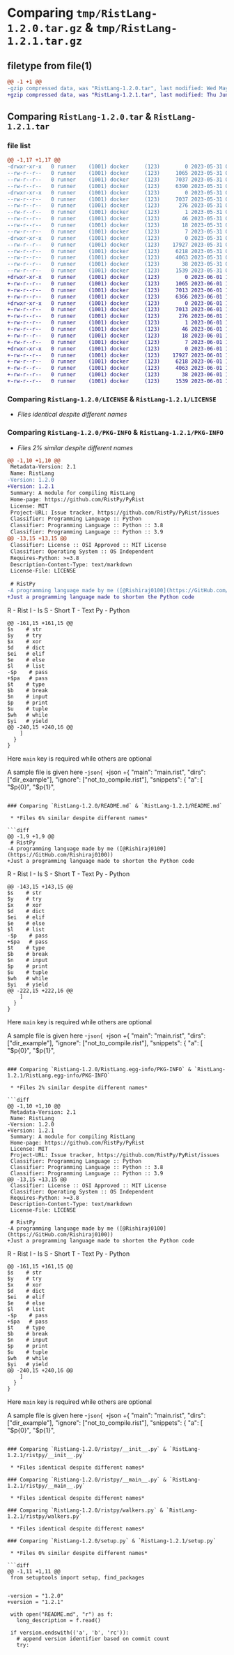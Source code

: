 # Comparing `tmp/RistLang-1.2.0.tar.gz` & `tmp/RistLang-1.2.1.tar.gz`

## filetype from file(1)

```diff
@@ -1 +1 @@
-gzip compressed data, was "RistLang-1.2.0.tar", last modified: Wed May 31 09:40:55 2023, max compression
+gzip compressed data, was "RistLang-1.2.1.tar", last modified: Thu Jun  1 11:41:37 2023, max compression
```

## Comparing `RistLang-1.2.0.tar` & `RistLang-1.2.1.tar`

### file list

```diff
@@ -1,17 +1,17 @@
-drwxr-xr-x   0 runner    (1001) docker     (123)        0 2023-05-31 09:40:55.310464 RistLang-1.2.0/
--rw-r--r--   0 runner    (1001) docker     (123)     1065 2023-05-31 09:40:33.000000 RistLang-1.2.0/LICENSE
--rw-r--r--   0 runner    (1001) docker     (123)     7037 2023-05-31 09:40:55.310464 RistLang-1.2.0/PKG-INFO
--rw-r--r--   0 runner    (1001) docker     (123)     6390 2023-05-31 09:40:33.000000 RistLang-1.2.0/README.md
-drwxr-xr-x   0 runner    (1001) docker     (123)        0 2023-05-31 09:40:55.310464 RistLang-1.2.0/RistLang.egg-info/
--rw-r--r--   0 runner    (1001) docker     (123)     7037 2023-05-31 09:40:55.000000 RistLang-1.2.0/RistLang.egg-info/PKG-INFO
--rw-r--r--   0 runner    (1001) docker     (123)      276 2023-05-31 09:40:55.000000 RistLang-1.2.0/RistLang.egg-info/SOURCES.txt
--rw-r--r--   0 runner    (1001) docker     (123)        1 2023-05-31 09:40:55.000000 RistLang-1.2.0/RistLang.egg-info/dependency_links.txt
--rw-r--r--   0 runner    (1001) docker     (123)       46 2023-05-31 09:40:55.000000 RistLang-1.2.0/RistLang.egg-info/entry_points.txt
--rw-r--r--   0 runner    (1001) docker     (123)       18 2023-05-31 09:40:55.000000 RistLang-1.2.0/RistLang.egg-info/requires.txt
--rw-r--r--   0 runner    (1001) docker     (123)        7 2023-05-31 09:40:55.000000 RistLang-1.2.0/RistLang.egg-info/top_level.txt
-drwxr-xr-x   0 runner    (1001) docker     (123)        0 2023-05-31 09:40:55.310464 RistLang-1.2.0/ristpy/
--rw-r--r--   0 runner    (1001) docker     (123)    17927 2023-05-31 09:40:33.000000 RistLang-1.2.0/ristpy/__init__.py
--rw-r--r--   0 runner    (1001) docker     (123)     6218 2023-05-31 09:40:33.000000 RistLang-1.2.0/ristpy/__main__.py
--rw-r--r--   0 runner    (1001) docker     (123)     4063 2023-05-31 09:40:33.000000 RistLang-1.2.0/ristpy/walkers.py
--rw-r--r--   0 runner    (1001) docker     (123)       38 2023-05-31 09:40:55.310464 RistLang-1.2.0/setup.cfg
--rw-r--r--   0 runner    (1001) docker     (123)     1539 2023-05-31 09:40:33.000000 RistLang-1.2.0/setup.py
+drwxr-xr-x   0 runner    (1001) docker     (123)        0 2023-06-01 11:41:37.114766 RistLang-1.2.1/
+-rw-r--r--   0 runner    (1001) docker     (123)     1065 2023-06-01 11:41:19.000000 RistLang-1.2.1/LICENSE
+-rw-r--r--   0 runner    (1001) docker     (123)     7013 2023-06-01 11:41:37.114766 RistLang-1.2.1/PKG-INFO
+-rw-r--r--   0 runner    (1001) docker     (123)     6366 2023-06-01 11:41:19.000000 RistLang-1.2.1/README.md
+drwxr-xr-x   0 runner    (1001) docker     (123)        0 2023-06-01 11:41:37.114766 RistLang-1.2.1/RistLang.egg-info/
+-rw-r--r--   0 runner    (1001) docker     (123)     7013 2023-06-01 11:41:37.000000 RistLang-1.2.1/RistLang.egg-info/PKG-INFO
+-rw-r--r--   0 runner    (1001) docker     (123)      276 2023-06-01 11:41:37.000000 RistLang-1.2.1/RistLang.egg-info/SOURCES.txt
+-rw-r--r--   0 runner    (1001) docker     (123)        1 2023-06-01 11:41:37.000000 RistLang-1.2.1/RistLang.egg-info/dependency_links.txt
+-rw-r--r--   0 runner    (1001) docker     (123)       46 2023-06-01 11:41:37.000000 RistLang-1.2.1/RistLang.egg-info/entry_points.txt
+-rw-r--r--   0 runner    (1001) docker     (123)       18 2023-06-01 11:41:37.000000 RistLang-1.2.1/RistLang.egg-info/requires.txt
+-rw-r--r--   0 runner    (1001) docker     (123)        7 2023-06-01 11:41:37.000000 RistLang-1.2.1/RistLang.egg-info/top_level.txt
+drwxr-xr-x   0 runner    (1001) docker     (123)        0 2023-06-01 11:41:37.114766 RistLang-1.2.1/ristpy/
+-rw-r--r--   0 runner    (1001) docker     (123)    17927 2023-06-01 11:41:19.000000 RistLang-1.2.1/ristpy/__init__.py
+-rw-r--r--   0 runner    (1001) docker     (123)     6218 2023-06-01 11:41:19.000000 RistLang-1.2.1/ristpy/__main__.py
+-rw-r--r--   0 runner    (1001) docker     (123)     4063 2023-06-01 11:41:19.000000 RistLang-1.2.1/ristpy/walkers.py
+-rw-r--r--   0 runner    (1001) docker     (123)       38 2023-06-01 11:41:37.114766 RistLang-1.2.1/setup.cfg
+-rw-r--r--   0 runner    (1001) docker     (123)     1539 2023-06-01 11:41:19.000000 RistLang-1.2.1/setup.py
```

### Comparing `RistLang-1.2.0/LICENSE` & `RistLang-1.2.1/LICENSE`

 * *Files identical despite different names*

### Comparing `RistLang-1.2.0/PKG-INFO` & `RistLang-1.2.1/PKG-INFO`

 * *Files 2% similar despite different names*

```diff
@@ -1,10 +1,10 @@
 Metadata-Version: 2.1
 Name: RistLang
-Version: 1.2.0
+Version: 1.2.1
 Summary: A module for compiling RistLang
 Home-page: https://github.com/RistPy/PyRist
 License: MIT
 Project-URL: Issue tracker, https://github.com/RistPy/PyRist/issues
 Classifier: Programming Language :: Python
 Classifier: Programming Language :: Python :: 3.8
 Classifier: Programming Language :: Python :: 3.9
@@ -13,15 +13,15 @@
 Classifier: License :: OSI Approved :: MIT License
 Classifier: Operating System :: OS Independent
 Requires-Python: >=3.8
 Description-Content-Type: text/markdown
 License-File: LICENSE
 
 # RistPy
-A programming language made by me ([@Rishiraj0100](https://GitHub.com/Rishiraj0100))
+Just a programming language made to shorten the Python code
 ```
 R  - Rist
 I  - Is
 S  - Short
 T  - Text
 Py - Python
 ```
@@ -161,15 +161,15 @@
 $s    # str
 $y    # try
 $x    # xor
 $d    # dict
 $ei   # elif
 $e    # else
 $l    # list
-$p    # pass
+$pa   # pass
 $t    # type
 $b    # break
 $n    # input
 $p    # print
 $u    # tuple
 $wh   # while
 $yi   # yield
@@ -240,15 +240,16 @@
     ]
   }
 }
 ```
 Here `main` key is required while others are optional
 
 A sample file is given here
-```json{
+```json
+{
   "main": "main.rist",
   "dirs": ["dir_example"],
   "ignore": ["not_to_compile.rist"],
   "snippets": {
     "a": [
       "$p{0}",
       "$p{1}",
```

### Comparing `RistLang-1.2.0/README.md` & `RistLang-1.2.1/README.md`

 * *Files 6% similar despite different names*

```diff
@@ -1,9 +1,9 @@
 # RistPy
-A programming language made by me ([@Rishiraj0100](https://GitHub.com/Rishiraj0100))
+Just a programming language made to shorten the Python code
 ```
 R  - Rist
 I  - Is
 S  - Short
 T  - Text
 Py - Python
 ```
@@ -143,15 +143,15 @@
 $s    # str
 $y    # try
 $x    # xor
 $d    # dict
 $ei   # elif
 $e    # else
 $l    # list
-$p    # pass
+$pa   # pass
 $t    # type
 $b    # break
 $n    # input
 $p    # print
 $u    # tuple
 $wh   # while
 $yi   # yield
@@ -222,15 +222,16 @@
     ]
   }
 }
 ```
 Here `main` key is required while others are optional
 
 A sample file is given here
-```json{
+```json
+{
   "main": "main.rist",
   "dirs": ["dir_example"],
   "ignore": ["not_to_compile.rist"],
   "snippets": {
     "a": [
       "$p{0}",
       "$p{1}",
```

### Comparing `RistLang-1.2.0/RistLang.egg-info/PKG-INFO` & `RistLang-1.2.1/RistLang.egg-info/PKG-INFO`

 * *Files 2% similar despite different names*

```diff
@@ -1,10 +1,10 @@
 Metadata-Version: 2.1
 Name: RistLang
-Version: 1.2.0
+Version: 1.2.1
 Summary: A module for compiling RistLang
 Home-page: https://github.com/RistPy/PyRist
 License: MIT
 Project-URL: Issue tracker, https://github.com/RistPy/PyRist/issues
 Classifier: Programming Language :: Python
 Classifier: Programming Language :: Python :: 3.8
 Classifier: Programming Language :: Python :: 3.9
@@ -13,15 +13,15 @@
 Classifier: License :: OSI Approved :: MIT License
 Classifier: Operating System :: OS Independent
 Requires-Python: >=3.8
 Description-Content-Type: text/markdown
 License-File: LICENSE
 
 # RistPy
-A programming language made by me ([@Rishiraj0100](https://GitHub.com/Rishiraj0100))
+Just a programming language made to shorten the Python code
 ```
 R  - Rist
 I  - Is
 S  - Short
 T  - Text
 Py - Python
 ```
@@ -161,15 +161,15 @@
 $s    # str
 $y    # try
 $x    # xor
 $d    # dict
 $ei   # elif
 $e    # else
 $l    # list
-$p    # pass
+$pa   # pass
 $t    # type
 $b    # break
 $n    # input
 $p    # print
 $u    # tuple
 $wh   # while
 $yi   # yield
@@ -240,15 +240,16 @@
     ]
   }
 }
 ```
 Here `main` key is required while others are optional
 
 A sample file is given here
-```json{
+```json
+{
   "main": "main.rist",
   "dirs": ["dir_example"],
   "ignore": ["not_to_compile.rist"],
   "snippets": {
     "a": [
       "$p{0}",
       "$p{1}",
```

### Comparing `RistLang-1.2.0/ristpy/__init__.py` & `RistLang-1.2.1/ristpy/__init__.py`

 * *Files identical despite different names*

### Comparing `RistLang-1.2.0/ristpy/__main__.py` & `RistLang-1.2.1/ristpy/__main__.py`

 * *Files identical despite different names*

### Comparing `RistLang-1.2.0/ristpy/walkers.py` & `RistLang-1.2.1/ristpy/walkers.py`

 * *Files identical despite different names*

### Comparing `RistLang-1.2.0/setup.py` & `RistLang-1.2.1/setup.py`

 * *Files 0% similar despite different names*

```diff
@@ -1,11 +1,11 @@
 from setuptools import setup, find_packages
 
 
-version = "1.2.0"
+version = "1.2.1"
 
 with open("README.md", "r") as f:
   long_description = f.read()
 
 if version.endswith(('a', 'b', 'rc')):
   # append version identifier based on commit count
   try:
```

